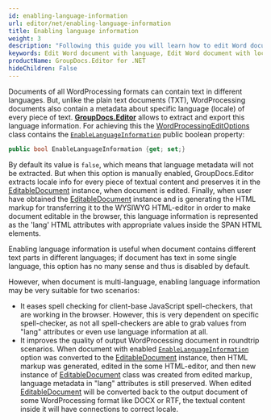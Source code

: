 ```yaml
---
id: enabling-language-information
url: editor/net/enabling-language-information
title: Enabling language information
weight: 3
description: "Following this guide you will learn how to edit Word document using locale info, apply spell-checkers to a document content written in different languages using GroupDocs.Editor for .NET API."
keywords: Edit Word document with language, Edit Word document with locale, Edit Word
productName: GroupDocs.Editor for .NET
hideChildren: False
---
```

Documents of all WordProcessing formats can contain text in different languages. But, unlike the plain text documents (TXT), WordProcessing documents also contain a metadata about specific language (locale) of every piece of text. [**GroupDocs.Editor**](https://products.groupdocs.com/editor/net) allows to extract and export this language information. For achieving this the [WordProcessingEditOptions](https://reference.groupdocs.com/editor/net/groupdocs.editor.options/wordprocessingeditoptions) class contains the [`EnableLanguageInformation`](https://reference.groupdocs.com/editor/net/groupdocs.editor.options/wordprocessingeditoptions/enablelanguageinformation) public boolean property:

```csharp
public bool EnableLanguageInformation {get; set;}
```

By default its value is `false`, which means that language metadata will not be extracted. But when this option is manually enabled, GroupDocs.Editor extracts locale info for every piece of textual content and preserves it in the [EditableDocument](https://reference.groupdocs.com/editor/net/groupdocs.editor/editabledocument) instance, when document is edited. Finally, when user have obtained the [EditableDocument](https://reference.groupdocs.com/editor/net/groupdocs.editor/editabledocument) instance and is generating the HTML markup for transferring it to the WYSIWYG HTML-editor in order to make document editable in the browser, this language information is represented as the 'lang' HTML attributes with appropriate values inside the SPAN HTML elements.

Enabling language information is useful when document contains different text parts in different languages; if document has text in some single language, this option has no many sense and thus is disabled by default.

However, when document is multi-language, enabling language information may be very suitable for two scenarios:

* It eases spell checking for client-base JavaScript spell-checkers, that are working in the browser. However, this is very dependent on specific spell-checker, as not all spell-checkers are able to grab values from "lang" attributes or even use language information at all.
* It improves the quality of output WordProcessing document in roundtrip scenarios. When document with enabled [`EnableLanguageInformation`](https://reference.groupdocs.com/editor/net/groupdocs.editor.options/wordprocessingeditoptions/enablelanguageinformation) option was converted to the [EditableDocument](https://reference.groupdocs.com/editor/net/groupdocs.editor/editabledocument) instance, then HTML markup was generated, edited in the some HTML-editor, and then new instance of [EditableDocument](https://reference.groupdocs.com/editor/net/groupdocs.editor/editabledocument) class was created from edited markup, language metadata in "lang" attributes is still preserved. When edited [EditableDocument](https://reference.groupdocs.com/editor/net/groupdocs.editor/editabledocument) will be converted back to the output document of some WordProcessing format like DOCX or RTF, the textual content inside it will have connections to correct locale.
